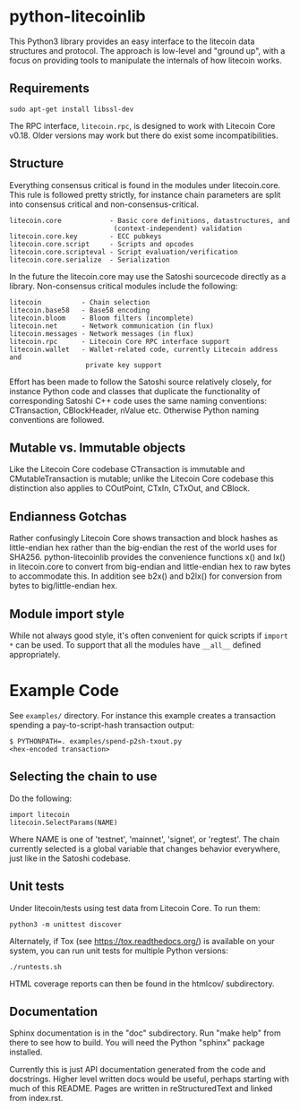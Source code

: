 # python-litecoinlib

This Python3 library provides an easy interface to the litecoin data
structures and protocol. The approach is low-level and "ground up", with a
focus on providing tools to manipulate the internals of how litecoin works.

## Requirements

    sudo apt-get install libssl-dev

The RPC interface, `litecoin.rpc`, is designed to work with Litecoin Core v0.18.
Older versions may work but there do exist some incompatibilities.


## Structure

Everything consensus critical is found in the modules under litecoin.core. This
rule is followed pretty strictly, for instance chain parameters are split into
consensus critical and non-consensus-critical.

    litecoin.core            - Basic core definitions, datastructures, and
                              (context-independent) validation
    litecoin.core.key        - ECC pubkeys
    litecoin.core.script     - Scripts and opcodes
    litecoin.core.scripteval - Script evaluation/verification
    litecoin.core.serialize  - Serialization

In the future the litecoin.core may use the Satoshi sourcecode directly as a
library. Non-consensus critical modules include the following:

    litecoin          - Chain selection
    litecoin.base58   - Base58 encoding
    litecoin.bloom    - Bloom filters (incomplete)
    litecoin.net      - Network communication (in flux)
    litecoin.messages - Network messages (in flux)
    litecoin.rpc      - Litecoin Core RPC interface support
    litecoin.wallet   - Wallet-related code, currently Litecoin address and
                       private key support

Effort has been made to follow the Satoshi source relatively closely, for
instance Python code and classes that duplicate the functionality of
corresponding Satoshi C++ code uses the same naming conventions: CTransaction,
CBlockHeader, nValue etc. Otherwise Python naming conventions are followed.


## Mutable vs. Immutable objects

Like the Litecoin Core codebase CTransaction is immutable and
CMutableTransaction is mutable; unlike the Litecoin Core codebase this
distinction also applies to COutPoint, CTxIn, CTxOut, and CBlock.


## Endianness Gotchas

Rather confusingly Litecoin Core shows transaction and block hashes as
little-endian hex rather than the big-endian the rest of the world uses for
SHA256. python-litecoinlib provides the convenience functions x() and lx() in
litecoin.core to convert from big-endian and little-endian hex to raw bytes to
accommodate this. In addition see b2x() and b2lx() for conversion from bytes to
big/little-endian hex.


## Module import style

While not always good style, it's often convenient for quick scripts if
`import *` can be used. To support that all the modules have `__all__` defined
appropriately.


# Example Code

See `examples/` directory. For instance this example creates a transaction
spending a pay-to-script-hash transaction output:

    $ PYTHONPATH=. examples/spend-p2sh-txout.py
    <hex-encoded transaction>


## Selecting the chain to use

Do the following:

    import litecoin
    litecoin.SelectParams(NAME)

Where NAME is one of 'testnet', 'mainnet', 'signet', or 'regtest'. The chain currently
selected is a global variable that changes behavior everywhere, just like in
the Satoshi codebase.


## Unit tests

Under litecoin/tests using test data from Litecoin Core. To run them:

    python3 -m unittest discover

Alternately, if Tox (see https://tox.readthedocs.org/) is available on your
system, you can run unit tests for multiple Python versions:

    ./runtests.sh

HTML coverage reports can then be found in the htmlcov/ subdirectory.

## Documentation

Sphinx documentation is in the "doc" subdirectory. Run "make help" from there
to see how to build. You will need the Python "sphinx" package installed.

Currently this is just API documentation generated from the code and
docstrings. Higher level written docs would be useful, perhaps starting with
much of this README. Pages are written in reStructuredText and linked from
index.rst.
